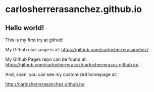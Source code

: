 carlosherrerasanchez.github.io
====================

## Hello world!

This is my first try at github!

My Github user page is at: 
https://github.com/carlosherrerasanchez/

My Github Pages repo can be found at:  
https://github.com/carlosherrerascz/carlosherrerascz.github.io/

And, soon, you can see my customized homepage at:

http://carlosherrerasanchez.github.io/
